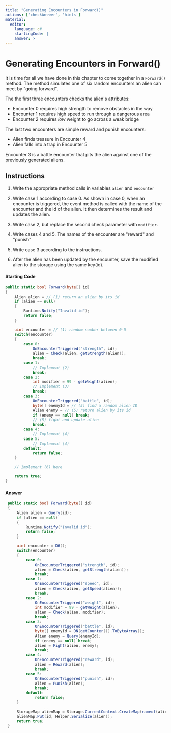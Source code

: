 ```yaml
---
title: "Generating Encounters in Forward()"
actions: ['checkAnswer', 'hints']
material: 
  editor:
    language: c#
    startingCode: | 
    answer: > 
---
```


# Generating Encounters in Forward()

It is time for all we have done in this chapter to come together in a `Forward()` method. The method simulates one of six random encounters an alien can meet by "going forward". 

The the first three encounters checks the alien's attributes:
- Encounter 0 requires high strength to remove obstacles in the way
- Encounter 1 requires high speed to run through a dangerous area
- Encounter 2 requires *low* weight to go across a weak bridge

The last two encounters are simple reward and punish encounters: 
- Alien finds treasure in Encounter 4
- Alien falls into a trap in Encounter 5

Encounter 3 is a battle encounter that pits the alien against one of the previously generated aliens. 

## Instructions

1. Write the appropriate method calls in variables `alien` and `encounter`

2. Write case 1 according to case 0. 
    As shown in case 0, when an encounter is triggered, the event method is called with the name of the encounter and the id of the alien. It then determines the result and updates the alien. 

3. Write case 2, but replace the second check parameter with `modifier`. 

4. Write cases 4 and 5. The names of the encounter are "reward" and "punish"

5. Write case 3 according to the instructions. 

6. After the alien has been updated by the encounter, save the modified alien to the storage using the same key(id). 

#### Starting Code
```c#
public static bool Forward(byte[] id) 
{
    Alien alien = // (1) return an alien by its id
    if (alien == null) 
    {
        Runtime.Notify("Invalid id"); 
        return false; 
    }

    uint encounter = // (1) random number between 0-5
    switch(encounter)
    {
        case 0:
            OnEncounterTriggered("strength", id); 
            alien = Check(alien, getStrength(alien)); 
            break; 
        case 1:
            // Implement (2)
            break; 
        case 2:
            int modifier = 99 - getWeight(alien); 
            // Implement (3)
            break; 
        case 3: 
            OnEncounterTriggered("battle", id); 
            byte[] enemyId = // (5) find a random alien ID
            Alien enemy = // (5) return alien by its id
            if (enemy == null) break; 
            // (5) fight and update alien
            break; 
        case 4: 
            // Implement (4)
        case 5: 
            // Implement (4)
        default: 
            return false; 
    }

    // Implement (6) here

    return true; 
}
```

#### Answer
```c#
 public static bool Forward(byte[] id) 
 {
     Alien alien = Query(id); 
     if (alien == null) 
     {
         Runtime.Notify("Invalid id"); 
         return false; 
     }

     uint encounter = D6();
     switch(encounter) 
     {
         case 0:  
             OnEncounterTriggered("strength", id); 
             alien = Check(alien, getStrength(alien)); 
             break; 
         case 1:  
             OnEncounterTriggered("speed", id); 
             alien = Check(alien, getSpeed(alien)); 
             break; 
         case 2:  
             OnEncounterTriggered("weight", id); 
             int modifier = 99 - getWeight(alien); 
             alien = Check(alien, modifier); 
             break; 
         case 3: 
             OnEncounterTriggered("battle", id); 
             byte[] enemyId = DN(getCounter()).ToByteArray(); 
             Alien enemy = Query(enemyId); 
             if (enemy == null) break; 
             alien = Fight(alien, enemy); 
             break; 
         case 4: 
             OnEncounterTriggered("reward", id); 
             alien = Reward(alien); 
             break; 
         case 5: 
             OnEncounterTriggered("punish", id); 
             alien = Punish(alien); 
             break; 
         default: 
             return false; 
     }

     StorageMap alienMap = Storage.CurrentContext.CreateMap(nameof(alienMap)); 
     alienMap.Put(id, Helper.Serialize(alien)); 
     return true; 
 }
```